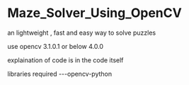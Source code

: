 # Maze_Solver_Using_OpenCV
an lightweight , fast and easy way to solve puzzles 

use opencv 3.1.0.1 or below 4.0.0

explaination of code is in the code itself

libraries required
---opencv-python
